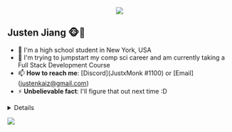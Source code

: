 <p align="center"><img src="https://i.imgur.com/A6bWGFl.gif"/></p>

## Justen Jiang 🐵🍓  
- 🏫 I'm a high school student in New York, USA 
- 📝 I'm trying to jumpstart my comp sci career and am currently taking a Full Stack Development Course
- 📫 **How to reach me**: [Discord](JustxMonk #1100) or [Email] (justenkaiz@gmail.com)
- ⚡ **Unbelievable fact**: I'll figure that out next time :D

<details>


### Little More About Me  

It takes me a while to warm up to others. I love strawberries and most strawberry flavor foods. I love biking, volleyball, music, and video games. I also read a lot of manhwa (if you want any recommendations ask contact me :D). I'm a team player when it comes to projects/groups. I am new to all this and am planning to make my owns project in the near future.

Here's one of my favorite songs 🎤:- [**Everything Goes On by Porter Robinson**] (https://youtube.com/watch?v=BNMKGYiJpvg](https://www.youtube.com/watch?v=eEFVxI9lqjU)

   
<p align = "center"> <img height="256" width="192" src="https://wallpapercave.com/wp/wp8846506.jpg"/> </p>
   

### Programming Languages :scroll:

<img height="32" width="32" src="https://cdn.thekrishna.in/img/icon/python.svg" />&nbsp; 
<img height="32" width="32" src="https://cdn.thekrishna.in/img/icon/java.svg" />&nbsp;


### Tools and Frameworks :hammer:

<img height="32" width="32" src="https://cdn.thekrishna.in/img/icon/git.svg" />&nbsp; 


### Honors and Awards (related to comp sci) :trophy:

1. **AP COMPUTER SCIENCE A**
   - AP Test Score: 5
   
   **More will come!**
  
<br></details>
<!-- footer --!>

</p>
<img src="https://imgur.com/rilHVxA.png"/>

